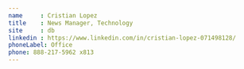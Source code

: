 ```yaml
---
name     : Cristian Lopez
title    : News Manager, Technology
site     : db
linkedin : https://www.linkedin.com/in/cristian-lopez-071498128/
phoneLabel: Office
phone: 888-217-5962 x813
---
```

